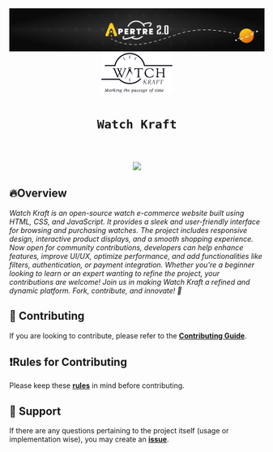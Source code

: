 <img src="./unnamed.png">
<div align="center">
  <img height="80" src="./media/logo-dark.svg">
</div>

# <div align="center">`Watch Kraft`</div>

<br>
<div align="center">


</div>

<h3 align="center">
<img src="https://raw.githubusercontent.com/andreasbm/readme/master/assets/lines/colored.png">
</h3>

## 🔥Overview
*Watch Kraft is an open-source watch e-commerce website built using HTML, CSS, and JavaScript. It provides a sleek and user-friendly interface for browsing and purchasing watches. The project includes responsive design, interactive product displays, and a smooth shopping experience. Now open for community contributions, developers can help enhance features, improve UI/UX, optimize performance, and add functionalities like filters, authentication, or payment integration. Whether you're a beginner looking to learn or an expert wanting to refine the project, your contributions are welcome! Join us in making Watch Kraft a refined and dynamic platform. Fork, contribute, and innovate! 🚀*


## 🤝 Contributing
If you are looking to contribute, please refer to the [**Contributing Guide**](https://github.com/lord-cyclone100/watchkraft/blob/main/CONTRIBUTING.md).

## ❗Rules for Contributing
Please keep these [**rules**](https://github.com/lord-cyclone100/watchkraftk/blob/main/CONTRIBUTING.md) in mind before contributing.

## 🌟 Support
If there are any questions pertaining to the project itself (usage or implementation wise), you may create an [**issue**](https://github.com/lord-cyclone100/watchkraft/issues).
